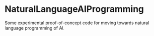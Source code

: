 # NaturalLanguageAIProgramming
Some experimental proof-of-concept code for moving towards natural language programming of AI.
